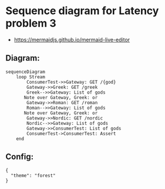 # Sequence diagram for Latency problem 3

- https://mermaidjs.github.io/mermaid-live-editor

## Diagram:

```
sequenceDiagram
    loop Stream
        ConsumerTest->>Gateway: GET /{god}
        Gateway->>Greek: GET /greek
        Greek-->>Gateway: List of gods
       Note over Gateway, Greek: or
        Gateway->>Roman: GET /roman
        Roman-->>Gateway: List of gods
       Note over Gateway, Greek: or
        Gateway->>Nordic: GET /nordic
        Nordic-->>Gateway: List of gods
        Gateway->>ConsumerTest: List of gods
        ConsumerTest->ConsumerTest: Assert
    end
```

## Config:

```
{
  "theme": "forest"
}
```
